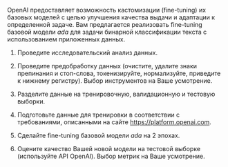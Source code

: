 OpenAI предоставляет возможность кастомизации (fine-tuning) их базовых моделей с целью улучшения качества выдачи и адаптации к определенной задаче. Вам предлагается реализовать fine-tuning базовой модели *ada* для задачи бинарной классификации текста с использованием приложенных данных.

1. Проведите исследовательский анализ данных.

2. Проведите предобработку данных (очистите, удалите знаки препинания и стоп-слова, токенизируйте, нормализуйте, приведите к нижнему регистру). Выбор инструментов на Ваше усмотрение.

3. Разделите данные на тренировочную, валидационную и тестовую выборки.

4. Подготовьте данные для тренировки в соответствии с требованиями, описанными на сайте https://platform.openai.com.

5. Сделайте fine-tuning базовой модели *ada* на 2 эпохах.

6. Оцените качество Вашей новой модели на тестовой выборке (используйте API OpenAI). Выбор метрик на Ваше усмотрение.
